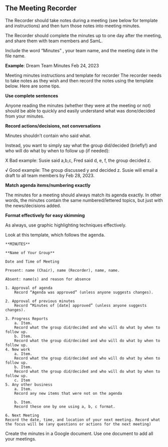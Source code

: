 ## The Meeting Recorder

The Recorder should take notes during a meeting (see below for template and instructions) and then turn those notes into meeting minutes. 


The Recorder should complete the minutes up to one day after the meeting, and share them with team members and SamL.

Include the word “Minutes” , your team name, and the meeting date in the file name.

**Example**: Dream Team Minutes Feb 24, 2023

Meeting minutes instructions and template for recorder
The recorder needs to take notes as they wish and then record the notes using the template below. Here are some tips.

**Use complete sentences**

Anyone reading the minutes (whether they were at the meeting or not) should be able to quickly and easily understand what was done/decided from your minutes.

**Record actions/decisions, not conversations**

Minutes shouldn’t contain who said what.

Instead, you want to simply say what the group did/decided (briefly!) and who will do what by when to follow up (if needed):


X Bad example: Susie said a,b,c, Fred said d, e, f, the group decided z.


√ Good example: The group discussed y and decided z. Susie will email a draft to all team members by Feb 28, 2023.


**Match agenda items/numbering exactly**

The minutes for a meeting should always match its agenda exactly. In other words, the minutes contain the same numbered/lettered topics, but just with the news/decisions added.

**Format effectively for easy skimming**

As always, use graphic highlighting techniques effectively.

Look at this template, which follows the agenda.

    **MINUTES**  

    **Name of Your Group** 

    Date and Time of Meeting

    Present: name (Chair), name (Recorder), name, name.

    Absent: name(s) and reason for absence

    1. Approval of agenda
        Record “Agenda was approved” (unless anyone suggests changes).

    2. Approval of previous minutes
        Record “Minutes of [date] approved” (unless anyone suggests changes).

    3. Progress Reports
        a. Item. 
        Record what the group did/decided and who will do what by when to follow up.
        b. Item.
        Record what the group did/decided and who will do what by when to follow up.
    4. New work
        a. Item.
        Record what the group did/decided and who will do what by when to follow up.
        b. Item.
        Record what the group did/decided and who will do what by when to follow up.
        c. Item
    5. Any other business
        a. Item.
        Record any new items that were not on the agenda

        b. Item.
        Record these one by one using a, b, c format.

    6. Next Meeting
    Record the date, time, and location of your next meeting. Record what the focus will be (any questions or actions for the next meeting)

Create the minutes in a Google document. Use one document to add all your meetings.